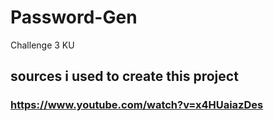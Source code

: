 # Password-Gen
Challenge 3 KU

## sources i used to create this project 

### https://www.youtube.com/watch?v=x4HUaiazDes
